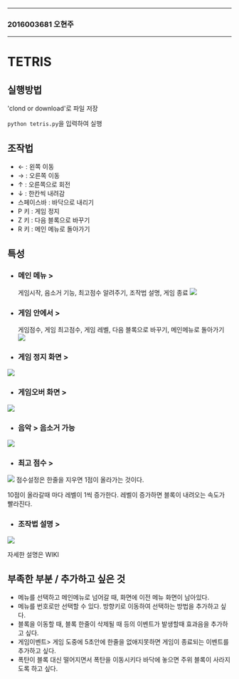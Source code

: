 
***
### 2016003681 오현주
***

# **TETRIS**

## 실행방법
'clond or download'로 파일 저장

`python tetris.py`을 입력하여 실행

## 조작법
- ← : 왼쪽 이동
- → : 오른쪽 이동
- ↑ : 오른쪽으로 회전
- ↓ : 한칸씩 내려감
- 스페이스바 : 바닥으로 내리기
- P 키 : 게임 정지
- Z 키 : 다음 블록으로 바꾸기
- R 키 : 메인 메뉴로 돌아가기

## 특성
- ### 메인 메뉴 >
   게임시작, 음소거 기능, 최고점수 알려주기, 조작법 설명, 게임 종료
![](https://github.com/hjoo5/2017OSD_GAME/blob/master/Picture/startscreen.PNG)
- ### 게임 안에서 >
   게임점수, 게임 최고점수, 게임 레벨, 다음 블록으로 바꾸기, 메인메뉴로 돌아가기
![](https://github.com/hjoo5/2017OSD_GAME/blob/master/Picture/gamescreen.PNG)
- ### 게임 정지 화면 >
![](https://github.com/hjoo5/2017OSD_GAME/blob/master/Picture/pause.PNG)
- ### 게임오버 화면 >
![](https://github.com/hjoo5/2017OSD_GAME/blob/master/Picture/gameover.PNG)
- ### 음악 > 음소거 가능
![](https://github.com/hjoo5/2017OSD_GAME/blob/master/Picture/mute.PNG)
- ### 최고 점수 >
![](https://github.com/hjoo5/2017OSD_GAME/blob/master/Picture/highscore.PNG)
   점수설정은 한줄을 지우면 1점이 올라가는 것이다.

   10점이 올라갈때 마다 레벨이 1씩 증가한다. 레벨이 증가하면 블록이 내려오는 속도가 빨라진다.
- ### 조작법 설명 >
![](https://github.com/hjoo5/2017OSD_GAME/blob/master/Picture/instruction.PNG)


자세한 설명은 WIKI


## 부족한 부분 / 추가하고 싶은 것
- 메뉴를 선택하고 메인메뉴로 넘어갈 때, 화면에 이전 메뉴 화면이 남아있다.
- 메뉴를 번호로만 선택할 수 있다. 방향키로 이동하여 선택하는 방법을 추가하고 싶다.
- 블록을 이동할 때, 블록 한줄이 삭제될 때 등의 이벤트가 발생할때 효과음을 추가하고 싶다.
- 게임이벤트> 게임 도중에 5초안에 한줄을 없애지못하면 게임이 종료되는 이벤트를 추가하고 싶다.
- 폭탄이 블록 대신 떨어지면서 폭탄을 이동시키다 바닥에 놓으면 주위 블록이 사라지도록 하고 싶다.